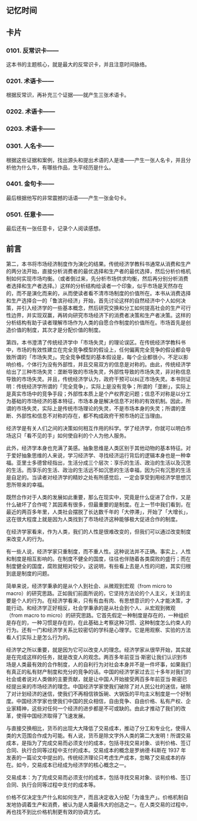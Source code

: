 ## 记忆时间

## 卡片

### 0101. 反常识卡——

这本书的主题核心，就是最大的反常识卡，并且注意时间脉络。

### 0201. 术语卡——

根据反常识，再补充三个证据——就产生三张术语卡。

### 0202. 术语卡——

### 0203. 术语卡——

### 0301. 人名卡——

根据这些证据和案例，找出源头和提出术语的人是谁——产生一张人名卡，并且分析他为什么牛，有哪些作品，生平经历是什么。

### 0401. 金句卡——

最后根据他写的非常震撼的话语——产生一张金句卡。

### 0501. 任意卡——

最后还有一张任意卡，记录个人阅读感想。

## 前言

第二，本书将市场经济制度作为演化的结果。传统经济学教科书通常从消费和生产的两分法开始，直接分析消费者的最优选择和生产者的最优选择，然后分析价格机制如何实现市场均衡。（或者倒过来，先分析市场供求均衡，然后再分别分析消费者选择和生产者选择。）这样的分析结构给读者一个印象，似乎市场是天然存在的，而不是演化而来的，从而使读者看不清市场制度的价值所在。本书从消费选择和生产选择合一的「鲁滨孙经济」开始，首先讨论这样的自然经济中个人如何决策，并引入经济学的一些基本概念，然后研究交换和分工如何提高社会的生产可行性边界，并实现双赢，再转向研究市场经济下的消费者决策和生产者决策。这样的分析结构有助于读者理解市场作为人类的自愿合作制度的价值所在。市场首先是创造价值的制度，其次才是分配价值的制度。

第四，本书澄清了传统经济学中「市场失灵」的理论误区。在传统经济学教科书中，市场的有效性建立在完全竞争模型的假设上，任何偏离完全竞争的假设都会导致所谓的「市场失灵」。完全竞争模型的基本假设是，每个企业都很小，不足以影响价格，个体行为没有外部性，并且交易双方的信息是对称的。由此，传统经济学给出了三种市场失灵：垄断导致的市场失灵，外部性导致的市场失灵，非对称信息导致的市场失灵。并且，传统经济学认为，政府干预可以纠正市场失灵。本书则证明：传统经济学所谓的「完全竞争」，实际上是没有竞争；所谓的「垄断」，实际上是真实市场中的竞争手段；外部性本质上是个产权界定问题；信息不对称是以分工为基础的市场经济的基本特征，市场本身是解决信息不对称的有效机制。因此，所谓的市场失灵，实际上是传统市场理论的失灵，不是市场本身的失灵；所谓的垄断、外部性和信息不对称的存在，都不构成政府干预市场的正当理由。

经济学是有关人们之间的决策如何相互作用的科学。学了经济学，你就可以明白市场这只「看不见的手」如何使自利的个人为他人服务。

此外，经济学本身也充满了美感。抽象思维是人类区别于其他动物的基本特征。对于爱好抽象思维的人来说，学习经济学、寻找经济运行背后的逻辑本身也是一种幸福。亚里士多德曾经指出，生活分成三个层次：享乐的生活、政治的生活以及沉思的生活。而享乐的生活、政治的生活远不如沉思的生活幸福，因为只有沉思的生活是自足的。当读者对经济学的精妙之处有所感觉后，一定会享受到用经济学思想沉思所带来的幸福。

既然合作对于人类的发展如此重要，那么在现实中，究竟是什么促进了合作，又是什么破坏了合作呢？其因素有很多，但最重要的是制度。在上一节中我们看到，在最近的两百多年里，人类社会摆脱了长达数千年的「大停滞」，开始了「大增长」，这在很大程度上就是因为人类找到了市场经济这种能够极大促进合作的制度。

在经济学家看来，作为人类，我们的人性是很难改变的，但我们可以通过改变制度来改变人的行为。

有一些人说，经济学家只重制度，而不重人性。这种说法并不正确。事实上，人性和制度是相互影响的。在制度不健全的国度，往往也伴随着各类腐败的盛行；而在制度健全的国度，腐败就相对较少。这说明，有些看上去是人性的问题，其实归根到底是制度的问题。

简单来说，经济学秉承的是从个人到社会、从微观到宏观（from micro to macro）的研究思路。正如我们前面所说的，它坚持方法论的个人主义，关注的主要是个人的行为。在经济学看来，只有有血有肉、有思想意识的个人才能决策，才能行动。和经济学正好相反，社会学秉承的是从社会到个人、从宏观到微观（from macro to micro）的研究思路。它首先假定一种制度是存在的，一种组织是存在的，一种习惯是存在的，在此基础上考察这种习惯、这种制度怎么约束人的行为。还有一门和经济学关系比较密切的学科是心理学。它是用观察、实验的方法看人们实际上是怎么行为的。

经济学之所以重要，就是因为它可以改变人的理念。经济学家从很早开始，其实就是在完成这样的任务，就是改变人的观念。两百多年前亚当·斯密让我们认识到市场是人类最有效的合作制度，人的自利行为对社会本身并不是一件坏事，如果我们有真正的私有财产制度和充分的竞争的话。中国的经济学家过去三十多年对我们的社会或者说对人类做的主要贡献，就是让中国人开始接受两百多年前亚当·斯密已经提出来的市场经济的理念。中国经济学家使我们破除了对人民公社的迷信，破除了对计划经济的迷信，使我们不再相信铁饭碗、大锅饭的平均主义制度是一个好制度。中国经济学家也使我们中国的民众相信，自由竞争、自由价格、私有产权、企业家精神，这些对任何一个经济的进步都是不可或缺的。由此才推动了我们的改革，使得中国经济取得了飞速发展。

与直接交换相比，货币的出现大大降低了交易成本，推动了分工和专业化，使得人类的大范围合作成为可能。有人说，货币是除文字外人类的第二大发明！所谓交易成本，是指为了完成交易而必须支付的成本，包括寻找交易对象、谈判价格、签订合同、执行合同等过程中支付的成本。交易成本的概念是罗纳德·科斯在 1937 年发表的一篇论文中提出的。传统经济理论只考虑生产成本，忽略了交易成本的存在。如今，交易成本已经成为经济学的核心概念之一。

交易成本：为了完成交易而必须支付的成本，包括寻找交易对象、谈判价格、签订合同、执行合同等过程中支付的成本等。

价格不仅决定生产什么和如何生产，而且决定收入分配「为谁生产」。价格机制自发地协调着生产和消费，被认为是人类最伟大的创造之一。在人类交易的过程中，再也找不到比价格机制更有效的协调方式。